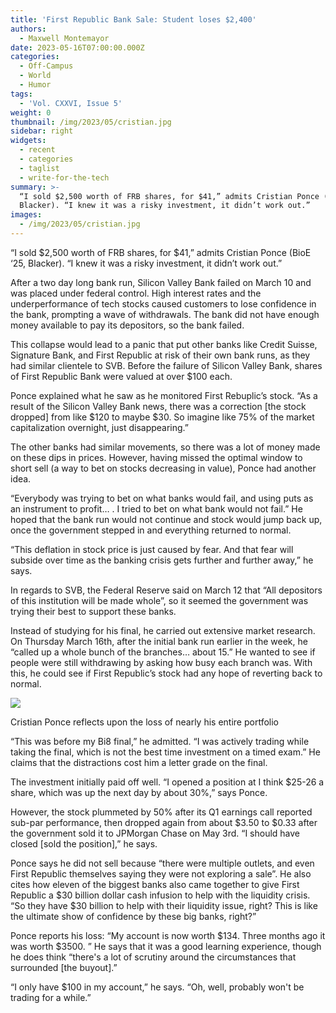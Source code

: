 ```yaml
---
title: 'First Republic Bank Sale: Student loses $2,400'
authors:
  - Maxwell Montemayor
date: 2023-05-16T07:00:00.000Z
categories:
  - Off-Campus
  - World
  - Humor
tags:
  - 'Vol. CXXVI, Issue 5'
weight: 0
thumbnail: /img/2023/05/cristian.jpg
sidebar: right
widgets:
  - recent
  - categories
  - taglist
  - write-for-the-tech
summary: >-
  “I sold $2,500 worth of FRB shares, for $41,” admits Cristian Ponce (BioE ‘25,
  Blacker). “I knew it was a risky investment, it didn’t work out.”
images:
  - /img/2023/05/cristian.jpg
---
```


“I sold $2,500 worth of FRB shares, for $41,” admits Cristian Ponce (BioE ‘25, Blacker). “I knew it was a risky investment, it didn’t work out.”

After a two day long bank run, Silicon Valley Bank failed on March 10 and was placed under federal control. High interest rates and the underperformance of tech stocks caused customers to lose confidence in the bank, prompting a wave of withdrawals. The bank did not have enough money available to pay its depositors, so the bank failed.

This collapse would lead to a panic that put other banks like Credit Suisse, Signature  Bank, and First Republic at risk of their own bank runs, as they had similar clientele to SVB. Before the failure of Silicon Valley Bank, shares of First Republic Bank were valued at over $100 each.

Ponce explained what he saw as he monitored First Rebuplic’s stock. “As a result of the Silicon Valley Bank news, there was a correction \[the stock dropped] from like $120 to maybe $30. So imagine like 75% of the market capitalization overnight, just disappearing.”

The other banks had similar movements, so there was a lot of money made on these dips in prices. However, having missed the optimal window to short sell (a way to bet on stocks decreasing in value), Ponce had another idea.

“Everybody was trying to bet on what banks would fail, and using puts as an instrument to profit… . I tried to bet on what bank would not fail.” He hoped that the bank run would not continue and stock would jump back up, once the government stepped in and everything returned to normal.

“This deflation in stock price is just caused by fear. And that fear will subside over time as the banking crisis gets further and further away,” he says.

In regards to SVB, the Federal Reserve said on March 12 that “All depositors of this institution will be made whole”, so it seemed the government was trying their best to support these banks.

Instead of studying for his final, he carried out extensive market research. On Thursday March 16th, after the initial bank run earlier in the week, he “called up a whole bunch of the branches… about 15.” He wanted to see if people were still withdrawing by asking how busy each branch was. With this, he could see if First Republic’s stock had any hope of reverting back to normal.

![](/img/2023/05/cristian.jpg)

Cristian Ponce reflects upon the loss of nearly his entire portfolio

“This was before my Bi8 final,” he admitted. “I was actively trading while taking the final, which is not the best time investment on a timed exam.” He claims that the distractions cost him a letter grade on the final.

The investment initially paid off well. “I opened a position at I think $25-26 a share, which was up the next day by about 30%,” says Ponce.

However, the stock plummeted by 50% after its Q1 earnings call reported sub-par performance, then dropped again from about $3.50 to $0.33 after the government sold it to JPMorgan Chase on May 3rd. “I should have closed \[sold the position],” he says.

Ponce says he did not sell because “there were multiple outlets, and even First Republic themselves saying they were not exploring a sale”. He also cites how eleven of the biggest banks also came together to give First Republic a $30 billion dollar cash infusion to help with the liquidity crisis. “So they have $30 billion to help with their liquidity issue, right? This is like the ultimate show of confidence by these big banks, right?”

Ponce reports his loss: “My account is now worth $134. Three months ago it was worth $3500. ” He says that it was a good learning experience, though he does think “there's a lot of scrutiny around the circumstances that surrounded \[the buyout].”

“I only have $100 in my account,” he says. “Oh, well, probably won't be trading for a while.”
